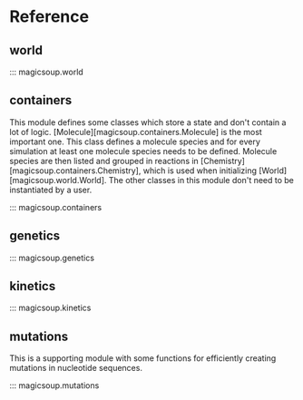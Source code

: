 # Reference

## world

::: magicsoup.world

## containers

This module defines some classes which 
store a state and don't contain a lot of logic.
[Molecule][magicsoup.containers.Molecule] is the most important one.
This class defines a molecule species
and for every simulation at least one molecule species needs to be defined.
Molecule species are then listed and grouped in reactions in [Chemistry][magicsoup.containers.Chemistry],
which is used when initializing [World][magicsoup.world.World].
The other classes in this module don't need to be instantiated by a user.

::: magicsoup.containers

## genetics

::: magicsoup.genetics

## kinetics

::: magicsoup.kinetics

## mutations

This is a supporting module with some
functions for efficiently creating mutations
in nucleotide sequences.

::: magicsoup.mutations
